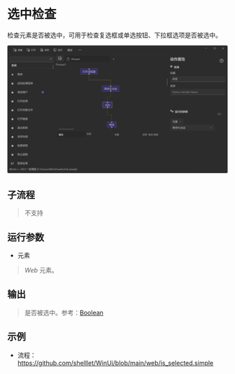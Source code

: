 # 选中检查
检查元素是否被选中，可用于检查复选框或单选按钮、下拉框选项是否被选中。

![WebElementClick](./images/06.png ':size=90%')

## 子流程
> 不支持


## 运行参数


* 元素
> *Web* 元素。

## 输出
> 是否被选中。参考：[Boolean](./types/Boolean.md)


## 示例

* 流程：https://github.com/shelllet/WinUi/blob/main/web/is_selected.simple
